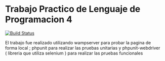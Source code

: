 # Trabajo Practico de Lenguaje de Programacion 4

[![Build Status](https://travis-ci.org/eze92/TPLP4.svg?branch=master)](https://travis-ci.org/eze92/TPLP4)

El trabajo fue realizado utilizando wampserver para probar la pagina de forma local ; phpunit para realizar las pruebas unitarias
y phpunit-webdriver ( libreria que utiliza selenium ) para realizar las pruebas funcionales  